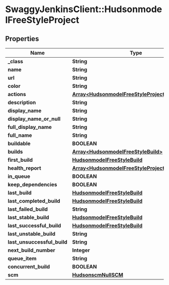 # SwaggyJenkinsClient::HudsonmodelFreeStyleProject

## Properties
Name | Type | Description | Notes
------------ | ------------- | ------------- | -------------
**_class** | **String** |  | [optional] 
**name** | **String** |  | [optional] 
**url** | **String** |  | [optional] 
**color** | **String** |  | [optional] 
**actions** | [**Array&lt;HudsonmodelFreeStyleProjectactions&gt;**](HudsonmodelFreeStyleProjectactions.md) |  | [optional] 
**description** | **String** |  | [optional] 
**display_name** | **String** |  | [optional] 
**display_name_or_null** | **String** |  | [optional] 
**full_display_name** | **String** |  | [optional] 
**full_name** | **String** |  | [optional] 
**buildable** | **BOOLEAN** |  | [optional] 
**builds** | [**Array&lt;HudsonmodelFreeStyleBuild&gt;**](HudsonmodelFreeStyleBuild.md) |  | [optional] 
**first_build** | [**HudsonmodelFreeStyleBuild**](HudsonmodelFreeStyleBuild.md) |  | [optional] 
**health_report** | [**Array&lt;HudsonmodelFreeStyleProjecthealthReport&gt;**](HudsonmodelFreeStyleProjecthealthReport.md) |  | [optional] 
**in_queue** | **BOOLEAN** |  | [optional] 
**keep_dependencies** | **BOOLEAN** |  | [optional] 
**last_build** | [**HudsonmodelFreeStyleBuild**](HudsonmodelFreeStyleBuild.md) |  | [optional] 
**last_completed_build** | [**HudsonmodelFreeStyleBuild**](HudsonmodelFreeStyleBuild.md) |  | [optional] 
**last_failed_build** | **String** |  | [optional] 
**last_stable_build** | [**HudsonmodelFreeStyleBuild**](HudsonmodelFreeStyleBuild.md) |  | [optional] 
**last_successful_build** | [**HudsonmodelFreeStyleBuild**](HudsonmodelFreeStyleBuild.md) |  | [optional] 
**last_unstable_build** | **String** |  | [optional] 
**last_unsuccessful_build** | **String** |  | [optional] 
**next_build_number** | **Integer** |  | [optional] 
**queue_item** | **String** |  | [optional] 
**concurrent_build** | **BOOLEAN** |  | [optional] 
**scm** | [**HudsonscmNullSCM**](HudsonscmNullSCM.md) |  | [optional] 


